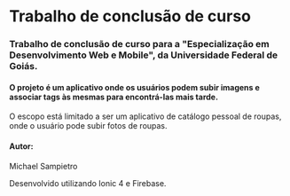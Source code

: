 # Trabalho de conclusão de curso
### Trabalho de conclusão de curso para a "Especialização em Desenvolvimento Web e Mobile", da Universidade Federal de Goiás.

#### O projeto é um aplicativo onde os usuários podem subir imagens e associar tags às mesmas para encontrá-las mais tarde.
O escopo está limitado a ser um aplicativo de catálogo pessoal de roupas, onde o usuário pode subir fotos de roupas.

#### Autor:
Michael Sampietro

Desenvolvido utilizando Ionic 4 e Firebase.
